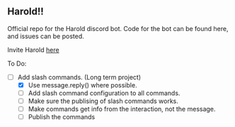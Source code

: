 ## Harold!!
Official repo for the Harold discord bot.
Code for the bot can be found here, and issues can be posted.

Invite Harold [here](https://discord.com/oauth2/authorize?client_id=808750224033185794&permissions=172578172147&scope=bot)

To Do:

- [ ] Add slash commands. (Long term project)
  - [x] Use message.reply() where possible.
  - [ ] Add slash command configuration to all commands.
  - [ ] Make sure the publising of slash commands works.
  - [ ] Make commands get info from the interaction, not the message.
  - [ ] Publish the commands
